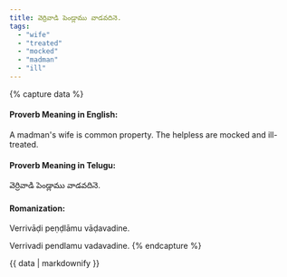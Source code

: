```yaml
---
title: వెర్రివాడి పెండ్లాము వాడవదినె.
tags:
  - "wife"
  - "treated"
  - "mocked"
  - "madman"
  - "ill"
---
```


{% capture data %}
#### Proverb Meaning in English:
A madman's wife is common property.
The helpless are mocked and ill-treated.

#### Proverb Meaning in Telugu:
వెర్రివాడి పెండ్లాము వాడవదినె.

#### Romanization:
Verrivāḍi peṇḍlāmu vāḍavadine.

Verrivadi pendlamu vadavadine.
{% endcapture %}

{{ data | markdownify }}

